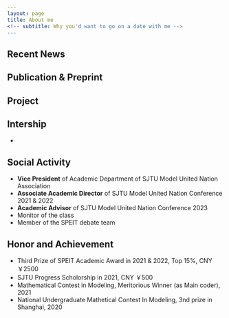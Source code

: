 ```yaml
---
layout: page
title: About me
<!-- subtitle: Why you'd want to go on a date with me -->
---
```


## Recent News

## Publication & Preprint

## Project

## Intership
- 

## Social Activity
- **Vice President** of Academic Department of SJTU Model United Nation Association
- **Associate Academic Director** of SJTU Model United Nation Conference 2021 & 2022
- **Academic Advisor** of SJTU Model United Nation Conference 2023
- Monitor of the class
- Member of the SPEIT debate team

## Honor and Achievement
- Third Prize of SPEIT Academic Award in 2021 & 2022, Top 15%, CNY ￥2500
- SJTU Progress Scholorship in 2021, CNY ￥500
- Mathematical Contest in Modeling, Meritorious Winner (as Main coder), 2021
- National Undergraduate Mathetical Contest In Modeling, 3nd prize in Shanghai, 2020

